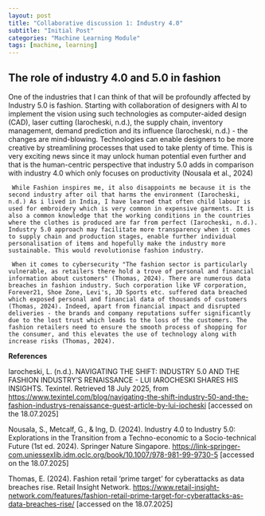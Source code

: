 ```yaml
---
layout: post
title: "Collaborative discussion 1: Industry 4.0"
subtitle: "Initial Post"
categories: "Machine Learning Module"
tags: [machine, learning]
---
```


## The role of industry 4.0 and 5.0 in fashion 

One of the industries that I can think of that will be profoundly affected by Industry 5.0 is fashion. Starting with collaboration of designers with AI to implement the vision using such technologies as computer-aided design (CAD), laser cutting (Iarocheski, n.d.), the supply chain, inventory management, demand prediction and its influence (Iarocheski, n.d.) - the changes are mind-blowing. Technologies can enable designers to be more creative by streamlining processes that used to take plenty of time. This is very exciting news since it may unlock human potential even further and that is the human-centric perspective that industry 5.0 adds in comparison with industry 4.0 which only focuses on productivity (Nousala et al., 2024)

     While Fashion inspires me, it also disappoints me because it is the second industry after oil that harms the environment (Iarocheski, n.d.) As i lived in India, I have learned that often child labour is used for embroidery which is very common in expensive garments. It is also a common knowledge that the working conditions in the countries where the clothes is produced are far from perfect (Iarocheski, n.d.). Industry 5.0 approach may facilitate more transparency when it comes to supply chain and production stages, enable further individual personalisation of items and hopefully make the industry more sustainable. This would revolutionise fashion industry.

     When it comes to cybersecurity "The fashion sector is particularly vulnerable, as retailers there hold a trove of personal and financial information about customers" (Thomas, 2024). There are numerous data breaches in fashion industry. Such corporation like VF corporation, Forever21, Shoe Zone, Levi's, JD Sports etc. suffered data breached which exposed personal and financial data of thousands of customers (Thomas, 2024). Indeed, apart from financial impact and disrupted deliveries - the brands and company reputations suffer significantly due to the lost trust which leads to the loss of the customers. The fashion retailers need to ensure the smooth process of shopping for the consumer, and this elevates the use of technology along with increase risks (Thomas, 2024).

**References**

 Iarocheski, L. (n.d.). NAVIGATING THE SHIFT: INDUSTRY 5.0 AND THE FASHION INDUSTRY’S RENAISSANCE - LUI IAROCHESKI SHARES HIS INSIGHTS. Texintel. Retrieved 18 July 2025, from https://www.texintel.com/blog/navigating-the-shift-industry-50-and-the-fashion-industrys-renaissance-guest-article-by-lui-iocheski [accessed on the 18.07.2025]

Nousala, S., Metcalf, G., & Ing, D. (2024). Industry 4.0 to Industry 5.0: Explorations in the Transition from a Techno-economic to a Socio-technical Future (1st ed. 2024). Springer Nature Singapore. https://link-springer-com.uniessexlib.idm.oclc.org/book/10.1007/978-981-99-9730-5 [accessed on the 18.07.2025]

Thomas, E. (2024). Fashion retail ‘prime target’ for cyberattacks as data breaches rise. Retail Insight Network. https://www.retail-insight-network.com/features/fashion-retail-prime-target-for-cyberattacks-as-data-breaches-rise/ [accessed on the 18.07.2025]




